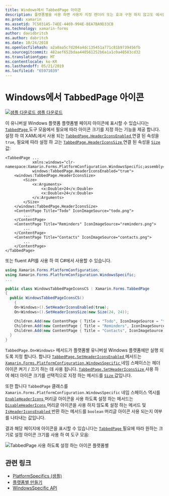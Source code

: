 ```yaml
---
title: Windows에서 TabbedPage 아이콘
description: 플랫폼별을 사용 하면 사용자 지정 렌더러 또는 효과 구현 하지 않고도 에서만 특정 플랫폼에서 사용할 수 있는 기능을 사용할 수 있습니다. 이 문서에서는 페이지 아이콘 TabbedPage 도구 모음에 표시 될 수 있도록 Windows 플랫폼별을 사용 하는 방법을 설명 합니다.
ms.prod: xamarin
ms.assetid: 7C5031A5-74EE-4469-994E-BEA7BA9D33CB
ms.technology: xamarin-forms
author: davidbritch
ms.author: dabritch
ms.date: 10/24/2018
ms.openlocfilehash: a2a0aa5c7d204a4dc135451a771c81b9739456fb
ms.sourcegitcommit: 482aef652bdaa440561252b6a1a1c0a40583cd32
ms.translationtype: MT
ms.contentlocale: ko-KR
ms.lasthandoff: 05/21/2019
ms.locfileid: "65971039"
---
```

# <a name="tabbedpage-icons-on-windows"></a>Windows에서 TabbedPage 아이콘

[![샘플 다운로드](~/media/shared/download.png) 샘플 다운로드](https://developer.xamarin.com/samples/xamarin-forms/UserInterface/PlatformSpecifics/)

이 유니버설 Windows 플랫폼 플랫폼별 페이지 아이콘에 표시할 수 있습니다는 [ `TabbedPage` ](xref:Xamarin.Forms.TabbedPage) 도구 모음에서 필요에 따라 아이콘 크기를 지정 하는 기능을 제공 합니다. 설정 하 여 XAML에서 사용 되는 [ `TabbedPage.HeaderIconsEnabled` ](xref:Xamarin.Forms.PlatformConfiguration.WindowsSpecific.TabbedPage.HeaderIconsEnabledProperty) 연결 된 속성을 `true`, 필요에 따라 설정 하 고는 [ `TabbedPage.HeaderIconsSize` ](xref:Xamarin.Forms.PlatformConfiguration.WindowsSpecific.TabbedPage.HeaderIconsSizeProperty) 연결 된 속성을 [ `Size` ](xref:Xamarin.Forms.Size) 값:

```xaml
<TabbedPage ...
            xmlns:windows="clr-namespace:Xamarin.Forms.PlatformConfiguration.WindowsSpecific;assembly=Xamarin.Forms.Core"
            windows:TabbedPage.HeaderIconsEnabled="true">
    <windows:TabbedPage.HeaderIconsSize>
        <Size>
            <x:Arguments>
                <x:Double>24</x:Double>
                <x:Double>24</x:Double>
            </x:Arguments>
        </Size>
    </windows:TabbedPage.HeaderIconsSize>
    <ContentPage Title="Todo" IconImageSource="todo.png">
        ...
    </ContentPage>
    <ContentPage Title="Reminders" IconImageSource="reminders.png">
        ...
    </ContentPage>
    <ContentPage Title="Contacts" IconImageSource="contacts.png">
        ...
    </ContentPage>
</TabbedPage>
```

또는 fluent API를 사용 하 여 C#에서 사용할 수 있습니다.

```csharp
using Xamarin.Forms.PlatformConfiguration;
using Xamarin.Forms.PlatformConfiguration.WindowsSpecific;
...

public class WindowsTabbedPageIconsCS : Xamarin.Forms.TabbedPage
{
  public WindowsTabbedPageIconsCS()
    {
    On<Windows>().SetHeaderIconsEnabled(true);
    On<Windows>().SetHeaderIconsSize(new Size(24, 24));

    Children.Add(new ContentPage { Title = "Todo", IconImageSource = "todo.png" });
    Children.Add(new ContentPage { Title = "Reminders", IconImageSource = "reminders.png" });
    Children.Add(new ContentPage { Title = "Contacts", IconImageSource = "contacts.png" });
  }
}
```

`TabbedPage.On<Windows>` 메서드가 플랫폼별 유니버설 Windows 플랫폼에만 실행 되도록 지정 합니다. 합니다 [ `TabbedPage.SetHeaderIconsEnabled` ](xref:Xamarin.Forms.PlatformConfiguration.WindowsSpecific.TabbedPage.SetHeaderIconsEnabled(Xamarin.Forms.IPlatformElementConfiguration{Xamarin.Forms.PlatformConfiguration.Windows,Xamarin.Forms.TabbedPage},System.Boolean)) 메서드는 [ `Xamarin.Forms.PlatformConfiguration.WindowsSpecific` ](xref:Xamarin.Forms.PlatformConfiguration.WindowsSpecific) 네임 스페이스는 헤더 아이콘 켜기 / 끄기 하는 데 사용 됩니다. [ `TabbedPage.SetHeaderIconsSize` ](xref:Xamarin.Forms.PlatformConfiguration.WindowsSpecific.TabbedPage.SetHeaderIconsSize(Xamarin.Forms.IPlatformElementConfiguration{Xamarin.Forms.PlatformConfiguration.Windows,Xamarin.Forms.TabbedPage},Xamarin.Forms.Size)) 사용 하 여 헤더 아이콘 크기를 선택적으로 지정 하는 메서드를 [ `Size` ](xref:Xamarin.Forms.Size) 값입니다.

또한 합니다 `TabbedPage` 클래스를 `Xamarin.Forms.PlatformConfiguration.WindowsSpecific` 네임 스페이스 역시를 [ `EnableHeaderIcons` ](xref:Xamarin.Forms.PlatformConfiguration.WindowsSpecific.TabbedPage.EnableHeaderIcons*) 머리글 아이콘을 사용 하도록 설정 하는 메서드는 [ `DisableHeaderIcons` ](xref:Xamarin.Forms.PlatformConfiguration.WindowsSpecific.TabbedPage.DisableHeaderIcons*) 머리글 아이콘을 사용 하지 않도록 설정 하는 메서드 및 [ `IsHeaderIconsEnabled` ](xref:Xamarin.Forms.PlatformConfiguration.WindowsSpecific.TabbedPage.IsHeaderIconsEnabled*) 반환 하는 메서드를 `boolean` 머리글 아이콘 사용 되는지 여부를 나타내는 값입니다.

결과 해당 페이지에 아이콘을 표시할 수 있습니다는 [ `TabbedPage` ](xref:Xamarin.Forms.TabbedPage) 필요에 따라 원하는 크기로 설정 아이콘 크기를 사용 하 여 도구 모음:

![TabbedPage 사용 하도록 설정 하는 아이콘 플랫폼별](tabbedpage-icons-images/tabbedpage-icons.png "TabbedPage 사용 하도록 설정 하는 아이콘 플랫폼별")

## <a name="related-links"></a>관련 링크

- [PlatformSpecifics (샘플)](https://developer.xamarin.com/samples/xamarin-forms/UserInterface/PlatformSpecifics/)
- [플랫폼별 만들기](~/xamarin-forms/platform/platform-specifics/index.md#creating-platform-specifics)
- [WindowsSpecific API](xref:Xamarin.Forms.PlatformConfiguration.WindowsSpecific)
